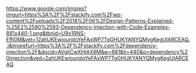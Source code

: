 https://www.google.com/imgres?imgurl=https%3A%2F%2Fstackify.com%2Fwp-content%2Fuploads%2F2018%2F06%2FDesign-Patterns-Explained-%25E2%2580%2593-Dependency-Injection-with-Code-Examples-881x440-1.png&tbnid=U9x1RNS-Effi0M&vet=12ahUKEwiourqloYeFAxWP7TgGHUKYANYQMygKegUIARCEAQ..i&imgrefurl=https%3A%2F%2Fstackify.com%2Fdependency-injection%2F&docid=AVgljCwXHjAX8M&w=881&h=440&q=dependency%20injection&ved=2ahUKEwiourqloYeFAxWP7TgGHUKYANYQMygKegUIARCEAQ
